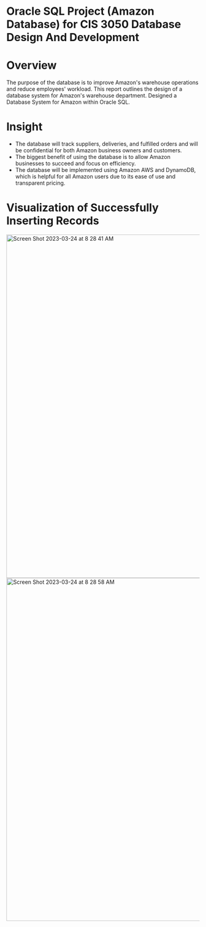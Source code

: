# Oracle SQL Project (Amazon Database) for CIS 3050 Database Design And Development 
# Overview
The purpose of the database is to improve Amazon's warehouse operations and reduce employees' workload. This report outlines the design of a database system for Amazon's warehouse department. Designed a Database System for Amazon within Oracle SQL.
# Insight
- The database will track suppliers, deliveries, and fulfilled orders and will be confidential for both Amazon business owners and customers.
- The biggest benefit of using the database is to allow Amazon businesses to succeed and focus on efficiency. 
- The database will be implemented using Amazon AWS and DynamoDB, which is helpful for all Amazon users due to its ease of use and transparent pricing.
# Visualization of Successfully Inserting Records
<img width="895" alt="Screen Shot 2023-03-24 at 8 28 41 AM" src="https://user-images.githubusercontent.com/89857781/227570097-ff9e74fc-8cf3-4270-aea3-ec2d2d000c9b.png">
<img width="894" alt="Screen Shot 2023-03-24 at 8 28 58 AM" src="https://user-images.githubusercontent.com/89857781/227570121-885a5468-58f2-4412-88a0-8d18c92cff80.png">
